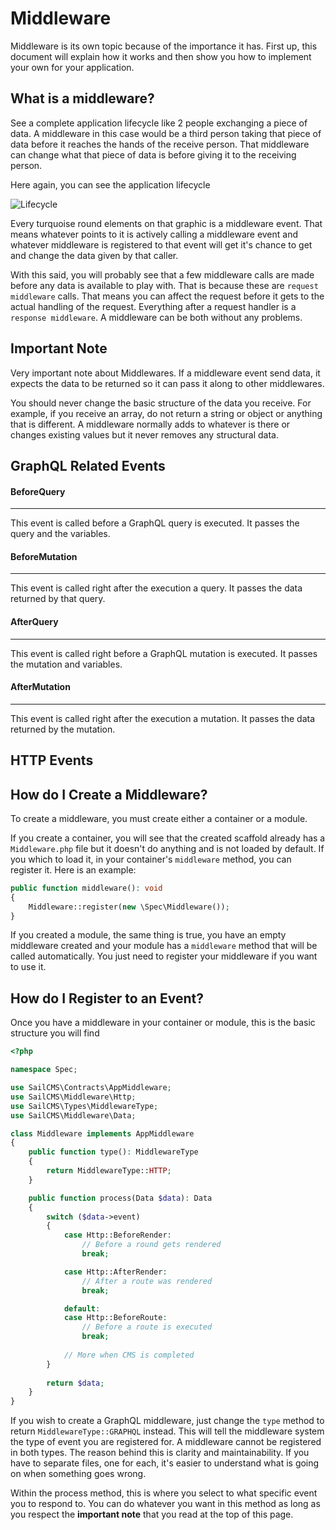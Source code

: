 # Middleware

Middleware is its own topic because of the importance it has. First up, this document will explain how it works and then
show you how to implement your own for your application.

## What is a middleware?

See a complete application lifecycle like 2 people exchanging a piece of data. A middleware in this case would be a third
person taking that piece of data before it reaches the hands of the receive person. That middleware can change what that
piece of data is before giving it to the receiving person.

Here again, you can see the application lifecycle

![Lifecycle](/lifecycle.jpg)

Every turquoise round elements on that graphic is a middleware event. That means whatever points to it is actively calling
a middleware event and whatever middleware is registered to that event will get it's chance to get and change the data
given by that caller.

With this said, you will probably see that a few middleware calls are made before any data is available to play with.
That is because these are `request middleware` calls. That means you can affect the request before it gets to the actual
handling of the request. Everything after a request handler is a `response middleware`. A middleware can be both without
any problems.

## Important Note

Very important note about Middlewares. If a middleware event send data, it expects the data to be returned so it can pass
it along to other middlewares. 

You should never change the basic structure of the data you receive. For example, if you
receive an array, do not return a string or object or anything that is different. A middleware normally adds to whatever
is there or changes existing values but it never removes any structural data.

## GraphQL Related Events

#### BeforeQuery
---
This event is called before a GraphQL query is executed. It passes the query and the variables.

#### BeforeMutation
---
This event is called right after the execution a query. It passes the data returned by that query.

#### AfterQuery
---
This event is called right before a GraphQL mutation is executed. It passes the mutation and variables.

#### AfterMutation
---
This event is called right after the execution a mutation. It passes the data returned by the mutation.


## HTTP Events

## How do I Create a Middleware?

To create a middleware, you must create either a container or a module. 

If you create a container, you will see that the created scaffold already has a `Middleware.php` file but it 
doesn't do anything and is not loaded by default. If you which to load it, in your container's `middleware` method, you
can register it. Here is an example:

```php
public function middleware(): void
{
    Middleware::register(new \Spec\Middleware());
}
```

If you created a module, the same thing is true, you have an empty middleware created and your module has a `middleware`
method that will be called automatically. You just need to register your middleware if you want to use it.

## How do I Register to an Event?

Once you have a middleware in your container or module, this is the basic structure you will find

```php
<?php

namespace Spec;

use SailCMS\Contracts\AppMiddleware;
use SailCMS\Middleware\Http;
use SailCMS\Types\MiddlewareType;
use SailCMS\Middleware\Data;

class Middleware implements AppMiddleware
{
    public function type(): MiddlewareType
    {
        return MiddlewareType::HTTP;
    }

    public function process(Data $data): Data
    {
        switch ($data->event)
        {
            case Http::BeforeRender:
                // Before a round gets rendered
                break;

            case Http::AfterRender:
                // After a route was rendered
                break;

            default:
            case Http::BeforeRoute:
                // Before a route is executed
                break;
                
            // More when CMS is completed
        }
        
        return $data;
    }
}
```

If you wish to create a GraphQL middleware, just change the `type` method to return `MiddlewareType::GRAPHQL` instead. This
will tell the middleware system the type of event you are registered for. A middleware cannot be registered in both
types. The reason behind this is clarity and maintainability. If you have to separate files, one for each, it's easier
to understand what is going on when something goes wrong.

Within the process method, this is where you select to what specific event you to respond to. You can do whatever you
want in this method as long as you respect the __important note__ that you read at the top of this page.